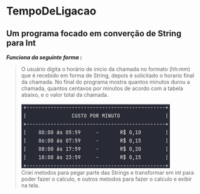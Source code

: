 # TempoDeLigacao
<h2>Um programa focado em converção de String para Int</h2>

**_Funciona da seguinte forma :_**<br>
> O usuário digita o horário de inicio da chamada no formato (hh:mm) que é recebido em forma de String, depois é solicitado o horario final da chamada.
No final do programa mostra quantos minutos durou a chamada, quantos centavos por minutos de acordo com a tabela abaixo, e o valor total da chamada.<br><br>
![](lista.png)<br>
Criei metodos para pegar parte das Strings e transformar em int para poder fazer o calculo, e outros metodos para fazer o calculo e exibir na tela.

